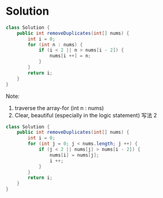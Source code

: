 # Solution
```Java
class Solution {
    public int removeDuplicates(int[] nums) {
        int i = 0;
        for (int n : nums) {
            if (i < 2 || n > nums[i - 2]) {
                nums[i ++] = n;
            }
        }
        return i;
    }
}
```
Note:
1. traverse the array-for (int n : nums)
2. Clear, beautiful (especially in the logic statement)
写法 2
```Java
class Solution {
    public int removeDuplicates(int[] nums) {
        int i = 0;
        for (int j = 0; j < nums.length; j ++) {
            if (j < 2 || nums[j] > nums[i - 2]) {
                nums[i] = nums[j];
                i ++;
            } 
        }
        return i;
    }
}
```
